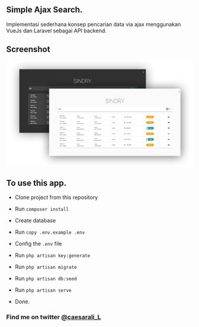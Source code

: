 ## Simple Ajax Search.
Implementasi sederhana konsep pencarian data via ajax menggunakan VueJs dan Laravel sebagai API backend.

## Screenshot
![Screenshot](/public/screenshot/sindry.png)

## To use this app.

- Clone project from this repository

- Run `composer install`

- Create database

- Run `copy .env.example .env`

- Config the ` .env ` file

- Run `php artisan key:generate`

- Run `php artisan migrate`

- Run `php artisan db:seed`

- Run `php artisan serve`

- Done.


### Find me on twitter [@caesarali_L](https://twitter.com/caesarali_L)
